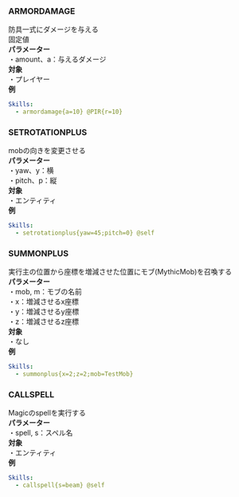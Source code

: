 ### ARMORDAMAGE
防具一式にダメージを与える\
固定値\
**パラメーター**\
・amount、a：与えるダメージ\
**対象**\
・プレイヤー\
**例**
```yaml
Skills:
  - armordamage{a=10} @PIR{r=10}
```

### SETROTATIONPLUS
mobの向きを変更させる\
**パラメーター**\
・yaw、y：横\
・pitch、p：縦\
**対象**\
・エンティティ\
**例**
```yaml
Skills:
  - setrotationplus{yaw=45;pitch=0} @self
```

### SUMMONPLUS
実行主の位置から座標を増減させた位置にモブ(MythicMob)を召喚する\
**パラメーター**\
・mob, m：モブの名前\
・x：増減させるx座標\
・y：増減させるy座標\
・z：増減させるz座標\
**対象**\
・なし\
**例**
```yaml
Skills:
  - summonplus{x=2;z=2;mob=TestMob}
```

### CALLSPELL
Magicのspellを実行する\
**パラメーター**\
・spell, s：スペル名\
**対象**\
・エンティティ\
**例**
```yaml
Skills:
  - callspell{s=beam} @self
```
